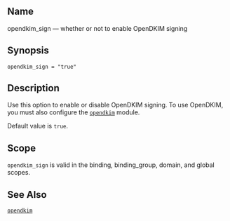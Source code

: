 <a name="conf.ref.opendkim_sign"></a>
## Name

opendkim_sign — whether or not to enable OpenDKIM signing

## Synopsis

`opendkim_sign = "true"`

<a name="idp25723552"></a>
## Description

Use this option to enable or disable OpenDKIM signing. To use OpenDKIM, you must also configure the [`opendkim`](modules.opendkim.php "71.50. opendkim – Open Source DKIM") module.

Default value is `true`.

<a name="idp25727552"></a>
## Scope

`opendkim_sign` is valid in the binding, binding_group, domain, and global scopes.

<a name="idp25729408"></a>
## See Also

[`opendkim`](modules.opendkim.php "71.50. opendkim – Open Source DKIM")
